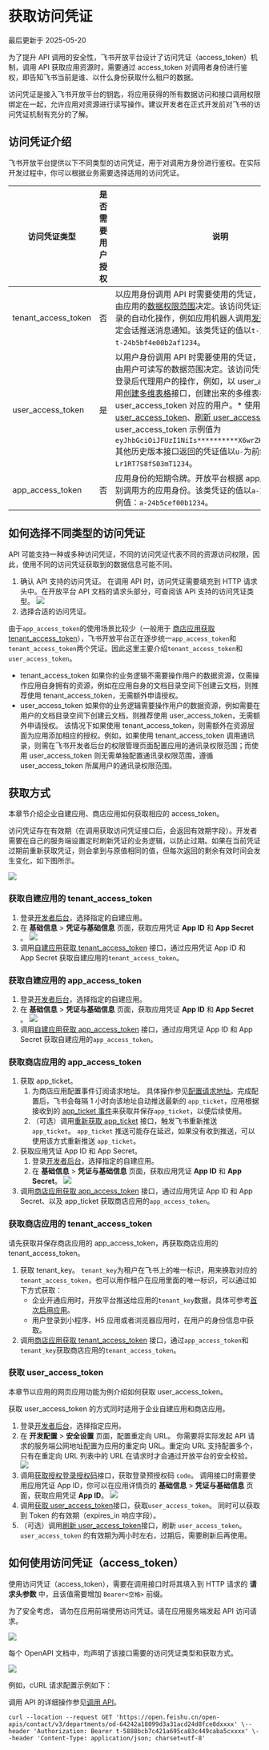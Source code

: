 # 获取访问凭证

最后更新于 2025-05-20

为了提升 API 调用的安全性，飞书开放平台设计了访问凭证（access\_token）机制，调用 API 获取应用资源时，需要通过 access\_token 对调用者身份进行鉴权，即告知飞书当前是谁、以什么身份获取什么租户的数据。

访问凭证是接入飞书开放平台的钥匙，将应用获得的所有数据访问和接口调用权限绑定在一起，允许应用对资源进行读写操作。建议开发者在正式开发前对飞书的访问凭证机制有充分的了解。

## 访问凭证介绍

飞书开放平台提供以下不同类型的访问凭证，用于对调用方身份进行鉴权。在实际开发过程中，你可以根据业务需要选择适用的访问凭证。

| 访问凭证类型          | 是否需要用户授权 | 说明                                                                                                                                                                                                                                                                                                                                                                                                                                                                                                                                                                                                                                                                                                                                                                                                                                     |
| ----------------------- | ------------------ | ------------------------------------------------------------------------------------------------------------------------------------------------------------------------------------------------------------------------------------------------------------------------------------------------------------------------------------------------------------------------------------------------------------------------------------------------------------------------------------------------------------------------------------------------------------------------------------------------------------------------------------------------------------------------------------------------------------------------------------------------------------------------------------------------------------------------------------------ |
| tenant\_access\_token | 否               | 以应用身份调用 API 时需要使用的凭证，可读写的数据范围由应用的[数据权限范围](https://open.feishu.cn/document/home/introduction-to-scope-and-authorization/configure-app-data-permissions)决定。该访问凭证适用于无需用户登录的自动化操作，例如应用机器人调用[发送消息](https://open.feishu.cn/document/uAjLw4CM/ukTMukTMukTM/reference/im-v1/message/create)接口，向指定会话推送消息通知。该类凭证的值以`t-`为前缀，示例值：`t-24b5bf4e00b2af1234`。                                                                                                                                                                                                                                                                                                                                                                                     |
| user\_access\_token   | 是               | 以用户身份调用 API 时需要使用的凭证，可读写的数据范围由用户可读写的数据范围决定。该访问凭证适用于用户授权登录后代理用户的操作，例如，以 user\_access\_token 调用[创建多维表格](https://open.feishu.cn/document/uAjLw4CM/ukTMukTMukTM/reference/bitable-v1/app/create)接口，创建出来的多维表格的所有者是 user\_access\_token 对应的用户。* 使用新版本接口（[获取 user\_access\_token](https://open.feishu.cn/document/uAjLw4CM/ukTMukTMukTM/authentication-management/access-token/get-user-access-token)、[刷新 user\_access\_token](https://open.feishu.cn/document/uAjLw4CM/ukTMukTMukTM/authentication-management/access-token/refresh-user-access-token)）返回的 user\_access\_token 示例值为 `eyJhbGciOiJFUzI1NiIs**********X6wrZHYKDxJkWwhdkrYg`* 其他历史版本接口返回的凭证值以`u-`为前缀，示例值为 `u-Lr1RT7S8fS03mT1234`。 |
| app\_access\_token    | 否               | 应用身份的短期令牌。开放平台根据 app\_access\_token 识别调用方的应用身份。该类凭证的值以`a-`或者`t-`为前缀，示例值：`a-24b5cef00b1234`。                                                                                                                                                                                                                                                                                                                                                                                                                                                                                                                                                                                                                                                                                     |

## 如何选择不同类型的访问凭证

API 可能支持一种或多种访问凭证，不同的访问凭证代表不同的资源访问权限，因此，使用不同的访问凭证获取到的数据信息可能不同。

1. 确认 API 支持的访问凭证。
   在调用 API 时，访问凭证需要填充到 HTTP 请求头中。在开放平台 API 文档的请求头部分，可查阅该 API 支持的访问凭证类型。
   ![](https://sf3-cn.feishucdn.com/obj/open-platform-opendoc/2db90057e6c394fef306a80f30c84251_VqgPRnOcnF.png?height=318&lazyload=true&maxWidth=600&width=928)
2. 选择合适的访问凭证。

由于`app_access_token`的使用场景比较少（一般用于 [商店应用获取 tenant\_access\_token](https://open.feishu.cn/document/ukTMukTMukTM/ukDNz4SO0MjL5QzM/auth-v3/auth/tenant_access_token)），飞书开放平台正在逐步统一`app_access_token`和`tenant_access_token`两个凭证。因此这里主要介绍`tenant_access_token`和`user_access_token`。

* tenant\_access\_token
  如果你的业务逻辑不需要操作用户的数据资源，仅需操作应用自身拥有的资源，例如在应用自身的文档目录空间下创建云文档，则推荐使用 tenant\_access\_token，无需额外申请授权。
* user\_access\_token
  如果你的业务逻辑需要操作用户的数据资源，例如需要在用户的文档目录空间下创建云文档，则推荐使用 user\_access\_token，无需额外申请授权。
  该情况下如果使用 tenant\_access\_token，则需额外在资源层面为应用添加相应的授权。例如，如果使用 tenant\_access\_token 调用通讯录，则需在飞书开发者后台的权限管理页面配置应用的通讯录权限范围；而使用 user\_access\_token 则无需单独配置通讯录权限范围，遵循 user\_access\_token 所属用户的通讯录权限范围。

## 获取方式

本章节介绍企业自建应用、商店应用如何获取相应的 access\_token。

访问凭证存在有效期（在调用获取访问凭证接口后，会返回有效期字段）。开发者需要在自己的服务端设置定时刷新凭证的业务逻辑，以防止过期。如果在当前凭证过期前重新获取凭证，则会拿到与原值相同的值，但每次返回的剩余有效时间会发生变化，如下图所示。

![](https://sf3-cn.feishucdn.com/obj/open-platform-opendoc/dba69fbde5e00970fdb60fdcba34bcc5_Q09daiPiIg.png?height=650&lazyload=true&maxWidth=600&width=2624)

### 获取自建应用的 tenant\_access\_token

1. 登录[开发者后台](https://open.feishu.cn/app/)，选择指定的自建应用。
2. 在 **基础信息** > **凭证与基础信息** 页面，获取应用凭证 **App ID** 和 ​**App Secret**​。
   ![](https://sf3-cn.feishucdn.com/obj/open-platform-opendoc/dea746f60b87470418f560b0bf4b3d20_yqW2dd4uel.png?height=794&lazyload=true&maxWidth=600&width=2882)
3. 调用[自建应用获取 tenant\_access\_token](https://open.feishu.cn/document/ukTMukTMukTM/ukDNz4SO0MjL5QzM/auth-v3/auth/tenant_access_token_internal) 接口，通过应用凭证 App ID 和 App Secret 获取自建应用的`tenant_access_token`。

### 获取自建应用的 app\_access\_token

1. 登录[开发者后台](https://open.feishu.cn/app/)，选择指定的自建应用。
2. 在 **基础信息** > **凭证与基础信息** 页面，获取应用凭证 **App ID** 和 ​**App Secret**​。
   ![](https://sf3-cn.feishucdn.com/obj/open-platform-opendoc/dea746f60b87470418f560b0bf4b3d20_YI1dAdC05z.png?height=794&lazyload=true&maxWidth=600&width=2882)
3. 调用[自建应用获取 app\_access\_token](https://open.feishu.cn/document/ukTMukTMukTM/ukDNz4SO0MjL5QzM/auth-v3/auth/app_access_token_internal) 接口，通过应用凭证 App ID 和 App Secret 获取自建应用的`app_access_token`。

### 获取商店应用的 app\_access\_token

1. 获取 app\_ticket。
   1. 为商店应用配置事件订阅请求地址。
      具体操作参见[配置请求地址](https://open.feishu.cn/document/ukTMukTMukTM/uYDNxYjL2QTM24iN0EjN/event-subscription-configure-/request-url-configuration-case)。完成配置后，飞书会每隔 1 小时向该地址自动推送最新的 `app_ticket`，应用根据接收到的 [app\_ticket 事件](https://open.feishu.cn/document/uAjLw4CM/ukTMukTMukTM/application-v6/event/app_ticket-events)来获取并保存`app_ticket`，以便后续使用。
   2. （可选）调用[重新获取 app\_ticket](https://open.feishu.cn/document/ukTMukTMukTM/ukDNz4SO0MjL5QzM/auth-v3/auth/app_ticket_resend) 接口，触发飞书重新推送 `app_ticket`。
      `app_ticket` 推送可能存在延迟，如果没有收到推送，可以使用该方式重新推送 `app_ticket`。
2. 获取应用凭证 App ID 和 App Secret。
   1. 登录[开发者后台](https://open.feishu.cn/app/)，选择指定的自建应用。
   2. 在 **基础信息** > **凭证与基础信息** 页面，获取应用凭证 **App ID** 和 ​**App Secret**​。
      ![](https://sf3-cn.feishucdn.com/obj/open-platform-opendoc/dea746f60b87470418f560b0bf4b3d20_ASWIOnu6vY.png?height=794&lazyload=true&maxWidth=600&width=2882)
3. 调用[商店应用获取 app\_access\_token](https://open.feishu.cn/document/ukTMukTMukTM/ukDNz4SO0MjL5QzM/auth-v3/auth/app_access_token) 接口，通过应用凭证 App ID 和 App Secret、以及 app\_ticket 获取商店应用的`app_access_token`。

### 获取商店应用的 tenant\_access\_token

请先获取并保存商店应用的 app\_access\_token，再获取商店应用的 tenant\_access\_token。

1. 获取 tenant\_key。
   `tenant_key`为租户在飞书上的唯一标识，用来换取对应的 `tenant_access_token`，也可以用作租户在应用里面的唯一标识，可以通过如下方式获取：
   * 企业开通应用时，开放平台推送给应用的`tenant_key`数据，具体可参考[首次启用应用](https://open.feishu.cn/document/uAjLw4CM/ukTMukTMukTM/application-v6/event/app-first-enabled)。
   * 用户登录到小程序、H5 应用或者浏览器应用时，在用户的身份信息中获取。
2. 调用[商店应用获取 tenant\_access\_token](https://open.feishu.cn/document/ukTMukTMukTM/ukDNz4SO0MjL5QzM/auth-v3/auth/tenant_access_token) 接口，通过`app_access_token`和`tenant_key`获取商店应用的`tenant_access_token`。

### 获取 user\_access\_token

本章节以应用的网页应用功能为例介绍如何获取 user\_access\_token。

获取 user\_access\_token 的方式同时适用于企业自建应用和商店应用。

1. 登录[开发者后台](https://open.feishu.cn/app/)，选择指定应用。
2. 在 **开发配置** > **安全设置** 页面，配置重定向 URL。
   你需要将实际发起 API 请求的服务端公网地址配置为应用的重定向 URL。重定向 URL 支持配置多个，只有在重定向 URL 列表中的 URL 在请求时才会通过开放平台的安全校验。
   ![](https://sf3-cn.feishucdn.com/obj/open-platform-opendoc/44dd68956f10ed76a926195d950ad6d1_vjdk5oRFFF.png?height=860&lazyload=true&maxWidth=600&width=2882)
3. 调用[获取授权登录授权码](https://open.feishu.cn/document/common-capabilities/sso/api/obtain-oauth-code)接口，获取登录预授权码 `code`。
   调用接口时需要使用应用凭证 App ID，你可以在应用详情页的 **基础信息** > **凭证与基础信息** 页面，获取应用凭证 ​**App ID**​。
   ![](https://sf3-cn.feishucdn.com/obj/open-platform-opendoc/c7416cac0c09f060a1c7bcd1f6f3e711_u768pvaI19.png?height=372&lazyload=true&maxWidth=600&width=2398)
4. 调用[获取 user\_access\_token](https://open.feishu.cn/document/uAjLw4CM/ukTMukTMukTM/authentication-management/access-token/get-user-access-token)接口，获取`user_access_token`。
   同时可以获取到 Token 的有效期（expires\_in 响应字段）。
5. （可选）调用[刷新 user\_access\_token](https://open.feishu.cn/document/uAjLw4CM/ukTMukTMukTM/authentication-management/access-token/refresh-user-access-token)接口，刷新 `user_access_token`。
   `user_access_token` 的有效期为两小时左右，过期后，需要刷新后再使用。

## 如何使用访问凭证（access\_token）

使用访问凭证（access\_token），需要在调用接口时将其填入到 HTTP 请求的 **请求头参数** 中，且该值需要增加 `Bearer<空格>` 前缀。

为了安全考虑， 请勿在应用前端使用访问凭证。请在应用服务端发起 API 访问请求。

![](https://sf3-cn.feishucdn.com/obj/open-platform-opendoc/b0f1b4fbe0b37ad50fd463cc62d6113a_xEF3kzfSBf.png?height=446&lazyload=true&maxWidth=600&width=2630)

每个 OpenAPI 文档中，均声明了该接口需要的访问凭证类型和获取方式。

![](https://sf3-cn.feishucdn.com/obj/open-platform-opendoc/150a25756c38db441db1950b8a9c4f78_qIp37KxjhW.png?height=546&lazyload=true&maxWidth=600&width=2602)

例如，cURL 请求配置示例如下：

调用 API 的详细操作参见[调用 API](https://open.feishu.cn/document/ukTMukTMukTM/ukDNz4SO0MjL5QzM/get-)。

```
curl --location --request GET 'https://open.feishu.cn/open-apis/contact/v3/departments/od-64242a18099d3a31acd24d8fce8dxxxx' \--header 'Authorization: Bearer t-5888bcb7c421a695ca83c449caba5cxxxx' \--header 'Content-Type: application/json; charset=utf-8'
```
